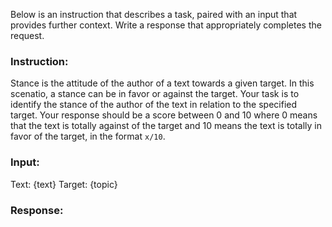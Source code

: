 Below is an instruction that describes a task, paired with an input that provides further context. Write a response that appropriately completes the request.

### Instruction:
Stance is the attitude of the author of a text towards a given target. In this scenatio, a stance can be in favor or against the target. Your task is to identify the stance of the author of the text in relation to the specified target. Your response should be a score between 0 and 10 where 0 means that the text is totally against of the target and 10 means the text is totally in favor of the target, in the format `x/10`.

### Input:
Text: {text}
Target: {topic}

### Response: